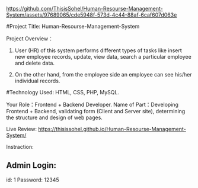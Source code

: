 https://github.com/ThisisSohel/Human-Resourse-Management-System/assets/97689065/cde5948f-573d-4c44-88af-6caf607d063e

#Project Title: Human-Resourse-Management-System

Project Overview：
1. User (HR) of this system performs 
different types of tasks like insert new 
employee records, update, view data, 
search a particular employee and delete 
data.

2. On the other hand, from the employee 
side an employee can see his/her 
individual records.

#Technology Used: 
HTML, CSS, PHP, MySQL.

Your Role：Frontend + 
Backend Developer.
Name of Part：Developing 
Frontend + Backend, 
validating form (Client and 
Server site), determining the 
structure and design of web 
pages.




Live Review: https://thisissohel.github.io/Human-Resourse-Management-System/


Instraction:

Admin Login:
------------
id: 1
Password: 12345

